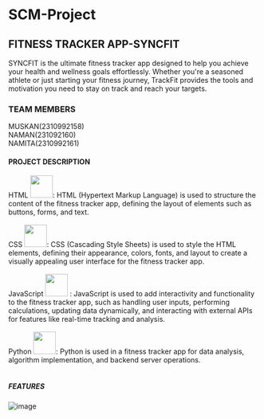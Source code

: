 # SCM-Project
## FITNESS TRACKER APP-SYNCFIT
SYNCFIT is the ultimate fitness tracker app designed to help you achieve your health and wellness goals effortlessly. Whether you're a seasoned athlete or just starting your fitness journey, TrackFit provides the tools and motivation you need to stay on track and reach your targets.

### TEAM MEMBERS
MUSKAN(2310992158)
<br>
NAMAN(231092160)
<br>
NAMITA(2310992161)
<br>

#### PROJECT DESCRIPTION
HTML <img src="https://upload.wikimedia.org/wikipedia/commons/6/61/HTML5_logo_and_wordmark.svg" width="45" height="45"/>: HTML (Hypertext Markup Language) is used to structure the content of the fitness tracker app, defining the layout of elements such as buttons, forms, and text.
<br>
<br>
CSS <img src="https://billing.flourisense.in/wp-content/uploads/2022/11/css3.png" width="45" height="45"/>: CSS (Cascading Style Sheets) is used to style the HTML elements, defining their appearance, colors, fonts, and layout to create a visually appealing user interface for the fitness tracker app.
<br>
<br>
JavaScript <img src="https://static.javatpoint.com/images/javascript/javascript_logo.png" width="45" height="45"/>
: JavaScript is used to add interactivity and functionality to the fitness tracker app, such as handling user inputs, performing calculations, updating data dynamically, and interacting with external 
APIs for features like real-time tracking and analysis.
<br>
<br>
Python 
<img src="https://upload.wikimedia.org/wikipedia/commons/thumb/0/0a/Python.svg/1200px-Python.svg.png" width="45" height="45"/>: Python is used in a fitness tracker app for data analysis, algorithm implementation, and backend server operations.
<br>
<br>



##### FEATURES


![image](https://github.com/naman0403/SCM-Project/assets/156660444/888e71f6-ddd6-4b7d-be50-501e587fd324)





